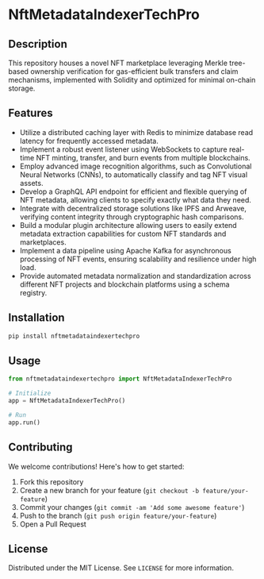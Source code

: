 # NftMetadataIndexerTechPro

## Description

This repository houses a novel NFT marketplace leveraging Merkle tree-based ownership verification for gas-efficient bulk transfers and claim mechanisms, implemented with Solidity and optimized for minimal on-chain storage.

## Features

- Utilize a distributed caching layer with Redis to minimize database read latency for frequently accessed metadata.
- Implement a robust event listener using WebSockets to capture real-time NFT minting, transfer, and burn events from multiple blockchains.
- Employ advanced image recognition algorithms, such as Convolutional Neural Networks (CNNs), to automatically classify and tag NFT visual assets.
- Develop a GraphQL API endpoint for efficient and flexible querying of NFT metadata, allowing clients to specify exactly what data they need.
- Integrate with decentralized storage solutions like IPFS and Arweave, verifying content integrity through cryptographic hash comparisons.
- Build a modular plugin architecture allowing users to easily extend metadata extraction capabilities for custom NFT standards and marketplaces.
- Implement a data pipeline using Apache Kafka for asynchronous processing of NFT events, ensuring scalability and resilience under high load.
- Provide automated metadata normalization and standardization across different NFT projects and blockchain platforms using a schema registry.
## Installation

```bash
pip install nftmetadataindexertechpro
```

## Usage

```python
from nftmetadataindexertechpro import NftMetadataIndexerTechPro

# Initialize
app = NftMetadataIndexerTechPro()

# Run
app.run()
```

## Contributing

We welcome contributions! Here's how to get started:

1. Fork this repository
2. Create a new branch for your feature (`git checkout -b feature/your-feature`)
3. Commit your changes (`git commit -am 'Add some awesome feature'`)
4. Push to the branch (`git push origin feature/your-feature`)
5. Open a Pull Request

## License

Distributed under the MIT License. See `LICENSE` for more information.

